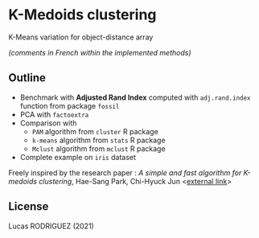 # K-Medoids clustering

K-Means variation for object-distance array

*(comments in French within the implemented methods)*

## Outline

- Benchmark with **Adjusted Rand Index** computed with `adj.rand.index` function from package `fossil`
- PCA with `factoextra`
- Comparison with
    - `PAM` algorithm from `cluster` R package
    - `k-means` algorithm from `stats` R package
    - `Mclust` algorithm from `mclust` R package
- Complete example on `iris` dataset

Freely inspired by the research paper : *A simple and fast algorithm for K-medoids clustering*, Hae-Sang Park, Chi-Hyuck Jun <[external link](https://isiarticles.com/bundles/Article/pre/pdf/79087.pdf)>

## License

Lucas RODRIGUEZ (2021)
